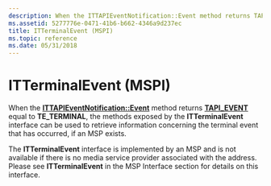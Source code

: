 ```yaml
---
description: When the ITTAPIEventNotification::Event method returns TAPI\_EVENT equal to TE\_TERMINAL, the methods exposed by the ITTerminalEvent interface can be used to retrieve information concerning the terminal event that has occurred, if an MSP exists.
ms.assetid: 5277776e-0471-41b6-b662-4346a9d237ec
title: ITTerminalEvent (MSPI)
ms.topic: reference
ms.date: 05/31/2018
---
```


# ITTerminalEvent (MSPI)

When the [**ITTAPIEventNotification::Event**](/windows/desktop/api/Tapi3if/nf-tapi3if-ittapieventnotification-event) method returns [**TAPI\_EVENT**](/windows/desktop/api/Tapi3if/ne-tapi3if-tapi_event) equal to **TE\_TERMINAL**, the methods exposed by the **ITTerminalEvent** interface can be used to retrieve information concerning the terminal event that has occurred, if an MSP exists.

The **ITTerminalEvent** interface is implemented by an MSP and is not available if there is no media service provider associated with the address. Please see **ITTerminalEvent** in the MSP Interface section for details on this interface.

 

 



